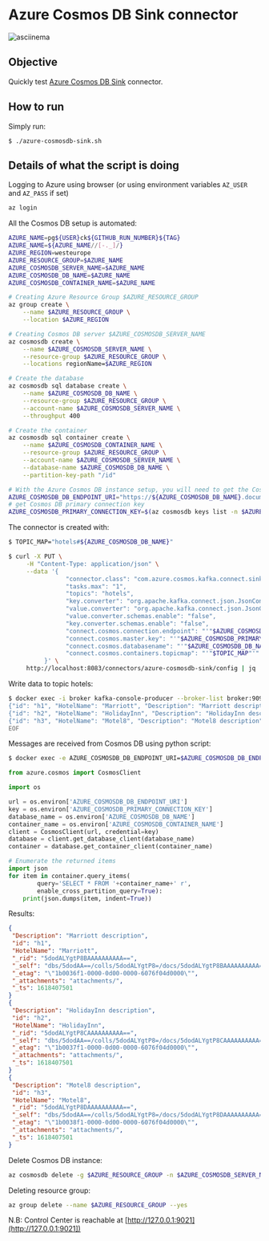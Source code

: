 # Azure Cosmos DB Sink connector

![asciinema](https://github.com/vdesabou/gifs/blob/master/connect/connect-azure-cosmosdb-sink/asciinema.gif?raw=true)

## Objective

Quickly test [Azure Cosmos DB Sink](https://github.com/microsoft/kafka-connect-cosmosdb) connector.


## How to run

Simply run:

```
$ ./azure-cosmosdb-sink.sh
```

## Details of what the script is doing

Logging to Azure using browser (or using environment variables `AZ_USER` and `AZ_PASS` if set)

```bash
az login
```

All the Cosmos DB setup is automated:

```bash
AZURE_NAME=pg${USER}ck${GITHUB_RUN_NUMBER}${TAG}
AZURE_NAME=${AZURE_NAME//[-._]/}
AZURE_REGION=westeurope
AZURE_RESOURCE_GROUP=$AZURE_NAME
AZURE_COSMOSDB_SERVER_NAME=$AZURE_NAME
AZURE_COSMOSDB_DB_NAME=$AZURE_NAME
AZURE_COSMOSDB_CONTAINER_NAME=$AZURE_NAME

# Creating Azure Resource Group $AZURE_RESOURCE_GROUP
az group create \
    --name $AZURE_RESOURCE_GROUP \
    --location $AZURE_REGION

# Creating Cosmos DB server $AZURE_COSMOSDB_SERVER_NAME
az cosmosdb create \
    --name $AZURE_COSMOSDB_SERVER_NAME \
    --resource-group $AZURE_RESOURCE_GROUP \
    --locations regionName=$AZURE_REGION

# Create the database
az cosmosdb sql database create \
    --name $AZURE_COSMOSDB_DB_NAME \
    --resource-group $AZURE_RESOURCE_GROUP \
    --account-name $AZURE_COSMOSDB_SERVER_NAME \
    --throughput 400

# Create the container
az cosmosdb sql container create \
    --name $AZURE_COSMOSDB_CONTAINER_NAME \
    --resource-group $AZURE_RESOURCE_GROUP \
    --account-name $AZURE_COSMOSDB_SERVER_NAME \
    --database-name $AZURE_COSMOSDB_DB_NAME \
    --partition-key-path "/id"

# With the Azure Cosmos DB instance setup, you will need to get the Cosmos DB endpoint URI and primary connection key. These values will be used to setup the Cosmos DB Source and Sink connectors.
AZURE_COSMOSDB_DB_ENDPOINT_URI="https://${AZURE_COSMOSDB_DB_NAME}.documents.azure.com:443/"
# get Cosmos DB primary connection key
AZURE_COSMOSDB_PRIMARY_CONNECTION_KEY=$(az cosmosdb keys list -n $AZURE_COSMOSDB_DB_NAME -g $AZURE_RESOURCE_GROUP --query primaryMasterKey -o tsv)
```

The connector is created with:

```bash
$ TOPIC_MAP="hotels#${AZURE_COSMOSDB_DB_NAME}"

$ curl -X PUT \
     -H "Content-Type: application/json" \
     --data '{
                "connector.class": "com.azure.cosmos.kafka.connect.sink.CosmosDBSinkConnector",
                "tasks.max": "1",
                "topics": "hotels",
                "key.converter": "org.apache.kafka.connect.json.JsonConverter",
                "value.converter": "org.apache.kafka.connect.json.JsonConverter",
                "value.converter.schemas.enable": "false",
                "key.converter.schemas.enable": "false",
                "connect.cosmos.connection.endpoint": "'"$AZURE_COSMOSDB_DB_ENDPOINT_URI"'",
                "connect.cosmos.master.key": "'"$AZURE_COSMOSDB_PRIMARY_CONNECTION_KEY"'",
                "connect.cosmos.databasename": "'"$AZURE_COSMOSDB_DB_NAME"'",
                "connect.cosmos.containers.topicmap": "'"$TOPIC_MAP"'"
          }' \
     http://localhost:8083/connectors/azure-cosmosdb-sink/config | jq .
```

Write data to topic hotels:

```bash
$ docker exec -i broker kafka-console-producer --broker-list broker:9092 --topic hotels << EOF
{"id": "h1", "HotelName": "Marriott", "Description": "Marriott description"}
{"id": "h2", "HotelName": "HolidayInn", "Description": "HolidayInn description"}
{"id": "h3", "HotelName": "Motel8", "Description": "Motel8 description"}
EOF
```

Messages are received from Cosmos DB using python script:

```bash
$ docker exec -e AZURE_COSMOSDB_DB_ENDPOINT_URI=$AZURE_COSMOSDB_DB_ENDPOINT_URI -e AZURE_COSMOSDB_PRIMARY_CONNECTION_KEY=$AZURE_COSMOSDB_PRIMARY_CONNECTION_KEY -e AZURE_COSMOSDB_DB_NAME=$AZURE_COSMOSDB_DB_NAME -e AZURE_COSMOSDB_CONTAINER_NAME=$AZURE_COSMOSDB_CONTAINER_NAME azure-cosmos-client bash -c "python /get-data.py"
```

```python
from azure.cosmos import CosmosClient

import os

url = os.environ['AZURE_COSMOSDB_DB_ENDPOINT_URI']
key = os.environ['AZURE_COSMOSDB_PRIMARY_CONNECTION_KEY']
database_name = os.environ['AZURE_COSMOSDB_DB_NAME']
container_name = os.environ['AZURE_COSMOSDB_CONTAINER_NAME']
client = CosmosClient(url, credential=key)
database = client.get_database_client(database_name)
container = database.get_container_client(container_name)

# Enumerate the returned items
import json
for item in container.query_items(
        query='SELECT * FROM '+container_name+' r',
        enable_cross_partition_query=True):
    print(json.dumps(item, indent=True))
```

Results:

```json
{
 "Description": "Marriott description",
 "id": "h1",
 "HotelName": "Marriott",
 "_rid": "5dodALYgtP8BAAAAAAAAAA==",
 "_self": "dbs/5dodAA==/colls/5dodALYgtP8=/docs/5dodALYgtP8BAAAAAAAAAA==/",
 "_etag": "\"1b0036f1-0000-0d00-0000-6076f04d0000\"",
 "_attachments": "attachments/",
 "_ts": 1618407501
}
{
 "Description": "HolidayInn description",
 "id": "h2",
 "HotelName": "HolidayInn",
 "_rid": "5dodALYgtP8CAAAAAAAAAA==",
 "_self": "dbs/5dodAA==/colls/5dodALYgtP8=/docs/5dodALYgtP8CAAAAAAAAAA==/",
 "_etag": "\"1b0037f1-0000-0d00-0000-6076f04d0000\"",
 "_attachments": "attachments/",
 "_ts": 1618407501
}
{
 "Description": "Motel8 description",
 "id": "h3",
 "HotelName": "Motel8",
 "_rid": "5dodALYgtP8DAAAAAAAAAA==",
 "_self": "dbs/5dodAA==/colls/5dodALYgtP8=/docs/5dodALYgtP8DAAAAAAAAAA==/",
 "_etag": "\"1b0038f1-0000-0d00-0000-6076f04d0000\"",
 "_attachments": "attachments/",
 "_ts": 1618407501
}
```

Delete Cosmos DB instance:

```bash
az cosmosdb delete -g $AZURE_RESOURCE_GROUP -n $AZURE_COSMOSDB_SERVER_NAME --yes
```

Deleting resource group:

```bash
az group delete --name $AZURE_RESOURCE_GROUP --yes
```

N.B: Control Center is reachable at [http://127.0.0.1:9021](http://127.0.0.1:9021])
